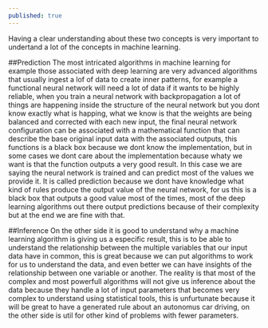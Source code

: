 ```yaml
---
published: true
---
```

Having a clear understanding about these two concepts is very important to undertand a lot of the concepts in machine learning.

##Prediction
The most intricated algorithms in machine learning for example those associated with deep learning are very advanced algorithms that usually ingest a lof of data to create inner patterns, for example a functional neural network will need a lot of data if it wants to be highly reliable, when you train a neural network with backpropagation a lot of things are happening inside the structure of the neural network but you dont know exactly what is happing, what we know is that the weights are being balanced and corrected with each new input, the final neural network configuration can be associated with a mathematical function that can describe the base original input data with the associated outputs, this functions is a black box because we dont know the implementation, but in some cases we dont care about the implementation because whaty we want is that the function outputs a very good result. In this case we are saying the neural network is trained and can predict most of the values we provide it. It is called prediction because we dont have knowledge what kind of rules produce the output value of the neural network, for us this is a black box that outputs a good value most of the times, most of the deep learning algorithms out there output predictions because of their complexity but at the end we are fine with that.

##Inference
On the other side it is good to understand why a machine learning algorithm is giving us a especific result, this is to be able to understand the relationship between the multiple variables that our input data have in common, this is great because we can put algorithms to work for us to understand the data, and even better we can have insights of the relationship between one variable or another. The reality is that most of the complex and most powerfull algorithms will not give us inference about the data because they handle a lot of input parameters that becomes very complex to understand using statistical tools, this is unfurtunate because it will be great to have a generated rule about an autonomus car driving, on the other side is util for other kind of problems with fewer parameters.

